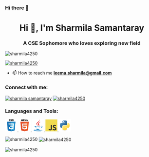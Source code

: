 ### Hi there 👋

<h1 align="center">Hi 👋, I'm Sharmila Samantaray</h1>
<h3 align="center">A CSE Sophomore who loves exploring new field</h3>

<p align="left"> <img src="https://komarev.com/ghpvc/?username=sharmila4250&label=Profile%20views&color=0e75b6&style=flat" alt="sharmila4250" /> </p>

<p align="left"> <a href="https://github.com/ryo-ma/github-profile-trophy"><img src="https://github-profile-trophy.vercel.app/?username=sharmila4250" alt="sharmila4250" /></a> </p>

- 📫 How to reach me **leema.sharmila@gmail.com**

<h3 align="left">Connect with me:</h3>
<p align="left">
<a href="https://linkedin.com/in/sharmila samantaray" target="blank"><img align="center" src="https://cdn.jsdelivr.net/npm/simple-icons@3.0.1/icons/linkedin.svg" alt="sharmila samantaray" height="30" width="40" /></a>
<a href="https://instagram.com/sharmila4250" target="blank"><img align="center" src="https://cdn.jsdelivr.net/npm/simple-icons@3.0.1/icons/instagram.svg" alt="sharmila4250" height="30" width="40" /></a>
</p>

<h3 align="left">Languages and Tools:</h3>
<p align="left"> <a href="https://www.w3schools.com/css/" target="_blank"> <img src="https://raw.githubusercontent.com/devicons/devicon/master/icons/css3/css3-original-wordmark.svg" alt="css3" width="40" height="40"/> </a> <a href="https://www.w3.org/html/" target="_blank"> <img src="https://raw.githubusercontent.com/devicons/devicon/master/icons/html5/html5-original-wordmark.svg" alt="html5" width="40" height="40"/> </a> <a href="https://www.java.com" target="_blank"> <img src="https://raw.githubusercontent.com/devicons/devicon/master/icons/java/java-original.svg" alt="java" width="40" height="40"/> </a> <a href="https://developer.mozilla.org/en-US/docs/Web/JavaScript" target="_blank"> <img src="https://raw.githubusercontent.com/devicons/devicon/master/icons/javascript/javascript-original.svg" alt="javascript" width="40" height="40"/> </a> <a href="https://www.python.org" target="_blank"> <img src="https://raw.githubusercontent.com/devicons/devicon/master/icons/python/python-original.svg" alt="python" width="40" height="40"/> </a> </p>

<p><img align="left" src="https://github-readme-stats.vercel.app/api/top-langs?username=sharmila4250&show_icons=true&locale=en&layout=compact" alt="sharmila4250" /></p>

<p>&nbsp;<img align="center" src="https://github-readme-stats.vercel.app/api?username=sharmila4250&show_icons=true&locale=en" alt="sharmila4250" /></p>

<p><img align="center" src="https://github-readme-streak-stats.herokuapp.com/?user=sharmila4250&" alt="sharmila4250" /></p>

